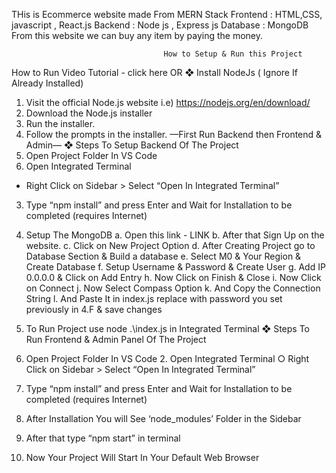 THis is Ecommerce website made From MERN Stack
Frontend : HTML,CSS, javascript , React.js
Backend : Node js , Express js
Database : MongoDB
From this website we can buy any item by paying the money.

                                      How to Setup & Run this Project
How to Run Video Tutorial - click here OR
❖ Install NodeJs ( Ignore If Already Installed)
1. Visit the official Node.js website i.e)
  https://nodejs.org/en/download/
2. Download the Node.js installer
3. Run the installer.
4. Follow the prompts in the installer.
—First Run Backend then Frontend & Admin—
❖ Steps To Setup Backend Of The Project
1. Open Project Folder In VS Code
2. Open Integrated Terminal
- Right Click on Sidebar > Select “Open In Integrated Terminal”
3. Type “npm install” and press Enter and Wait for Installation to be completed (requires Internet)
4. Setup The MongoDB
a. Open this link - LINK
b. After that Sign Up on the website.
c. Click on New Project Option
d. After Creating Project go to Database Section & Build a database
e. Select M0 & Your Region & Create Database
f. Setup Username & Password & Create User
g. Add IP 0.0.0.0 & Click on Add Entry
h. Now Click on Finish & Close
i. Now Click on Connect
j. Now Select Compass Option
k. And Copy the Connection String
l. And Paste It in index.js replace <password> with password you set previously in 4.F & save changes
5. To Run Project use node .\index.js in Integrated Terminal
  ❖ Steps To Run Frontend & Admin Panel Of The Project
1. Open Project Folder In VS Code 2. Open Integrated Terminal
○ Right Click on Sidebar > Select “Open In Integrated Terminal”
3. Type “npm install” and press Enter and Wait for Installation to be completed (requires Internet)
4. After Installation You will See ‘node_modules’ Folder in the Sidebar
5. After that type “npm start” in terminal

6. Now Your Project Will Start In Your Default Web Browser

